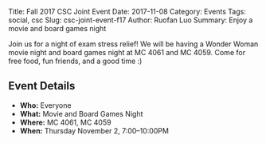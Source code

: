 Title: Fall 2017 CSC Joint Event
Date: 2017-11-08
Category: Events
Tags: social, csc
Slug: csc-joint-event-f17
Author: Ruofan Luo
Summary: Enjoy a movie and board games night 

Join us for a night of exam stress relief! We will be having a Wonder Woman movie night and board games night at MC 4061 and MC 4059. Come for free food, fun friends, and a good time :)

## Event Details ##

+ **Who:** Everyone
+ **What:** Movie and Board Games Night
+ **Where:** MC 4061, MC 4059
+ **When:** Thursday November 2, 7:00&ndash;10:00PM
